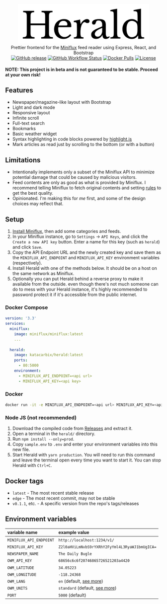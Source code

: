 <div align="center">
  <img src="img/wordmark.svg" height=128 alt="Herald logo"><br>
  Prettier frontend for the <a href="https://miniflux.app/index.html">Miniflux</a> feed reader using Express, React, and Bootstrap<br>
  <a href="https://github.com/katacarbix/herald/releases"><img alt="GitHub release" src="https://img.shields.io/github/v/release/katacarbix/herald"></a>
  <a href="https://github.com/katacarbix/herald/actions"><img alt="GitHub Workflow Status" src="https://img.shields.io/github/workflow/status/katacarbix/herald/Publish%20Docker%20image%20on%20git-push"></a>
  <a href="https://hub.docker.com/repository/docker/katacarbix/herald"><img alt="Docker Pulls" src="https://img.shields.io/docker/pulls/katacarbix/herald"></a>
  <a href="LICENSE"><img alt="License" src="https://img.shields.io/github/license/katacarbix/herald"></a>
</div>

#### NOTE: This project is in beta and is not guaranteed to be stable. Proceed at your own risk!

## Features
- Newspaper/magazine-like layout with Bootstrap
- Light and dark mode
- Responsive layout
- Infinite scroll
- Full-text search
- Bookmarks
- Basic weather widget
- Syntax highlighting in code blocks powered by [highlight.js](https://highlightjs.org/)
- Mark articles as read just by scrolling to the bottom (or with a button)

## Limitations
- Intentionally implements only a subset of the Miniflux API to minimize potential damage that could be caused by malicious visitors.
- Feed contents are only as good as what is provided by Miniflux. I recommend telling Miniflux to fetch original contents and setting [rules](https://miniflux.app/docs/rules.html) to get the best quality.
- Opinionated. I'm making this for *me* first, and some of the design choices may reflect that.

## Setup
1. [Install Miniflux](https://miniflux.app/docs/installation.html), then add some categories and feeds.
2. In your Miniflux instance, go to `Settings` -> `API Keys`, and click the `Create a new API key` button. Enter a name for this key (such as `herald`) and click `Save`.
3. Copy the API Endpoint URL and the newly created key and save them as the `MINIFLUX_API_ENDPOINT` and `MINIFLUX_API_KEY` environment variables (respectively).
4. Install Herald with one of the methods below. It should be on a host on the same network as Miniflux.
5. Optionally you can put Herald behind a reverse proxy to make it available from the outside. even though there's not much someone can do to mess with your Herald instance, it's highly recommended to password protect it if it's accessible from the public internet.

### Docker Compose
```yaml
version: '3.3'
services:
  miniflux:
    image: miniflux/miniflux:latest
    ...
  
  herald:
    image: katacarbix/herald:latest
    ports:
      - 80:5000
    environment:
      - MINIFLUX_API_ENDPOINT=<api url>
      - MINIFLUX_API_KEY=<api key>
```

### Docker
```sh
docker run -it -e MINIFLUX_API_ENDPOINT=<api url> MINIFLUX_API_KEY=<api key> -p 80:5000 katacarbix/herald:latest
```

### Node JS (not recommended)
1. Download the compiled code from [Releases](https://github.com/katacarbix/herald/releases) and extract it.
2. Open a terminal in the `herald/` directory.
3. Run `npm install --only=prod`.
4. Copy `sample.env` to `.env` and enter your environment variables into this new file.
5. Start Herald with `yarn production`. You will need to run this command and leave the terminal open every time you want to start it. You can stop Herald with `Ctrl+C`.

## Docker tags
- `latest` - The most recent stable release
- `edge` - The most recent commit, may not be stable
- `v0.1.1`, etc. - A specific version from the repo's tags/releases

## Environment variables
| variable name           | example value                                                             |
|:------------------------|:--------------------------------------------------------------------------|
| `MINIFLUX_API_ENDPOINT` | `http://localhost:1234/v1/`                                               |
| `MINIFLUX_API_KEY`      | `Z2l0aHViLmNvbS9rYXRhY2FyYml4L3RyaWJ1bmUgICA=`                            |
| `NEWSPAPER_NAME`        | `The Daily Bugle`                                                         |
| `OWM_API_KEY`           | `68656c6c6f20746865726521203a4420`                                        |
| `OWM_LATITUDE`          | `34.05223`                                                                |
| `OWM_LONGITUDE`         | `-118.24368`                                                              |
| `OWM_LANG`              | `en` (default, [see more](https://openweathermap.org/current#multi))      |
| `OWM_UNITS`             | `standard` (default, [see more](https://openweathermap.org/current#data)) |
| `PORT`                  | `5000` (default)                                                          |
